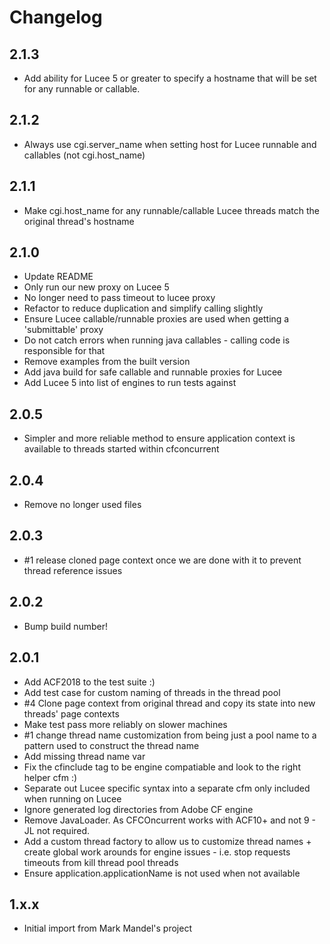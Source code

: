 # Changelog

## 2.1.3

* Add ability for Lucee 5 or greater to specify a hostname that will be set for any runnable or callable.

## 2.1.2

* Always use cgi.server_name when setting host for Lucee runnable and callables (not cgi.host_name)

## 2.1.1

* Make cgi.host_name for any runnable/callable Lucee threads match the original thread's hostname

## 2.1.0

* Update README
* Only run our new proxy on Lucee 5
* No longer need to pass timeout to lucee proxy
* Refactor to reduce duplication and simplify calling slightly
* Ensure Lucee callable/runnable proxies are used when getting a 'submittable' proxy
* Do not catch errors when running java callables - calling code is responsible for that
* Remove examples from the built version
* Add java build for safe callable and runnable proxies for Lucee
* Add Lucee 5 into list of engines to run tests against

## 2.0.5

* Simpler and more reliable method to ensure application context is available to threads started within cfconcurrent

## 2.0.4

* Remove no longer used files

## 2.0.3

* #1 release cloned page context once we are done with it to prevent thread reference issues

## 2.0.2

* Bump build number!

## 2.0.1

* Add ACF2018 to the test suite :)
* Add test case for custom naming of threads in the thread pool
* #4 Clone page context from original thread and copy its state into new threads' page contexts
* Make test pass more reliably on slower machines
* #1 change thread name customization from being just a pool name to a pattern used to construct the thread name
* Add missing thread name var
* Fix the cfinclude tag to be engine compatiable and look to the right helper cfm :)
* Separate out Lucee specific syntax into a separate cfm only included when running on Lucee
* Ignore generated log directories from Adobe CF engine
* Remove JavaLoader. As CFCOncurrent works with ACF10+ and not 9 - JL not required.
* Add a custom thread factory to allow us to customize thread names + create global work arounds for engine issues - i.e. stop requests timeouts from kill thread pool threads
* Ensure application.applicationName is not used when not available

## 1.x.x

* Initial import from Mark Mandel's project